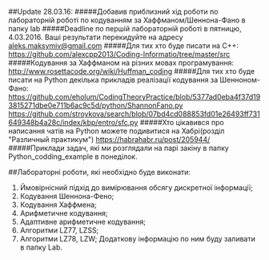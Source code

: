 ##Update 28.03.16:
#####Добавив приблизний хід роботи по лабораторній роботі по кодуванням за Хаффманом/Шеннона-Фано в папку lab
#####Deadline по першій лабораторній роботі в пятницю, 4.03.2016. 
Ваші результати перекидуйте на адресу aleks.maksymiv@gmail.com
#####Для тих хто буде писати на С++:
https://github.com/alexcpp2013/Coding-Informatio/tree/master/src
#####Кодування за Хаффманом на різних мовах програмування:
http://www.rosettacode.org/wiki/Huffman_coding
#####Для тих хто буде писати на Python декілька прикладів реалізації кодування за Шенноном-Фано:
https://github.com/eholum/CodingTheoryPractice/blob/5377ad0eba4f37d193815271dbe0e711b6ac9c5d/python/ShannonFano.py
https://github.com/stroykova/search/blob/07bd4cd088853fd01e26493ff731649348b4a28c/index/kbp/entro/sfc.py
#####Хто цікавився про написання чатів на Python можете подивитися на Хабрі(розділ "Различный практикум") https://habrahabr.ru/post/205944/
#####Приклади задач, які ми розглядали на парі закіну в папку Python_codding_example в понеділок.

##Лабораторні роботи, які необхідно буде виконати:
1. Ймовірнісний підхід до вимірювання обсягу дискретної інформації;
2. Кодування Шеннона-Фено;
3. Кодування Хаффмена;
4. Арифметичне кодування;
5. Адаптивне арифметичне кодування;
6. Алгоритми LZ77, LZSS;
7. Алгоритми LZ78, LZW;
Додаткову інформацію по ним буду заливати в папку Lab.

